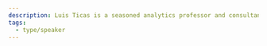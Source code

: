```yaml
---
description: Luis Ticas is a seasoned analytics professor and consultant with a passion for generative AI, specializing in Retrieval-Augmented Generation (RAG) systems and multilingual chatbots. He holds a Master's degree and a certification as a Generative AI Engineer from Databricks, with a track record of successful projects in climate resilience, data analytics, and AI-powered solutions.
tags:
  - type/speaker
---
```

